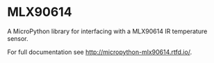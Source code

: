 # MLX90614

A MicroPython library for interfacing with a MLX90614 IR temperature sensor.

For full documentation see http://micropython-mlx90614.rtfd.io/.

